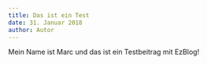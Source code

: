 ```yaml
---
title: Das ist ein Test
date: 31. Januar 2018
author: Autor
---
```


Mein Name ist Marc und das ist ein Testbeitrag mit EzBlog!
